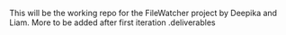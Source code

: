 This will be the working repo for the FileWatcher project by Deepika and Liam. More to be added after first iteration .deliverables



